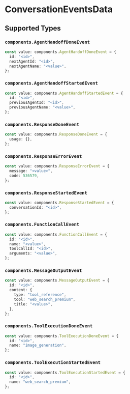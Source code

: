 # ConversationEventsData


## Supported Types

### `components.AgentHandoffDoneEvent`

```typescript
const value: components.AgentHandoffDoneEvent = {
  id: "<id>",
  nextAgentId: "<id>",
  nextAgentName: "<value>",
};
```

### `components.AgentHandoffStartedEvent`

```typescript
const value: components.AgentHandoffStartedEvent = {
  id: "<id>",
  previousAgentId: "<id>",
  previousAgentName: "<value>",
};
```

### `components.ResponseDoneEvent`

```typescript
const value: components.ResponseDoneEvent = {
  usage: {},
};
```

### `components.ResponseErrorEvent`

```typescript
const value: components.ResponseErrorEvent = {
  message: "<value>",
  code: 536579,
};
```

### `components.ResponseStartedEvent`

```typescript
const value: components.ResponseStartedEvent = {
  conversationId: "<id>",
};
```

### `components.FunctionCallEvent`

```typescript
const value: components.FunctionCallEvent = {
  id: "<id>",
  name: "<value>",
  toolCallId: "<id>",
  arguments: "<value>",
};
```

### `components.MessageOutputEvent`

```typescript
const value: components.MessageOutputEvent = {
  id: "<id>",
  content: {
    type: "tool_reference",
    tool: "web_search_premium",
    title: "<value>",
  },
};
```

### `components.ToolExecutionDoneEvent`

```typescript
const value: components.ToolExecutionDoneEvent = {
  id: "<id>",
  name: "image_generation",
};
```

### `components.ToolExecutionStartedEvent`

```typescript
const value: components.ToolExecutionStartedEvent = {
  id: "<id>",
  name: "web_search_premium",
};
```

